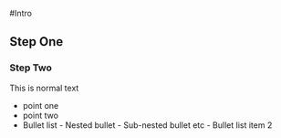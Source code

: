 #Intro

## Step One

### Step Two

This is normal text

- point one
- point two
- Bullet list
              - Nested bullet
                  - Sub-nested bullet etc
          - Bullet list item 2 
